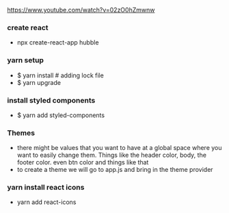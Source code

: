https://www.youtube.com/watch?v=02zO0hZmwnw

### create react 
- npx create-react-app hubble

### yarn setup
- $ yarn install  # adding lock file 
- $ yarn upgrade 

### install styled components 
- $ yarn add styled-components 

### Themes 
- there might be values that you want to have at a global space where you want to easily change them. Things like the header color, body, the footer color. even btn color and things like that
- to create a theme we will go to app.js  and bring in the theme provider

### yarn install react icons 
- yarn add react-icons